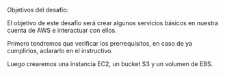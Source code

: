 Objetivos del desafío:
 
El objetivo de este desafío será crear algunos servicios básicos en nuestra cuenta de AWS e interactuar con ellos.
 
Primero tendremos que verificar los prerrequisitos, en caso de ya cumplirlos, aclararlo en el instructivo.
 
Luego crearemos una instancia EC2, un bucket S3 y un volumen de EBS.
